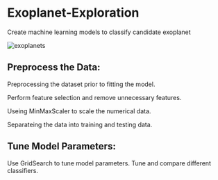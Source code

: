 # Exoplanet-Exploration

Create machine learning models to classify candidate exoplanet

![exoplanets](https://user-images.githubusercontent.com/70447525/116487763-b3b04d00-a85e-11eb-8e95-bb5ad568d147.jpg)

## Preprocess the Data:
Preprocessing the dataset prior to fitting the model.

Perform feature selection and remove unnecessary features.

Useing MinMaxScaler to scale the numerical data.

Separateing the data into training and testing data.


## Tune Model Parameters:
Use GridSearch to tune model parameters.
Tune and compare different classifiers.
